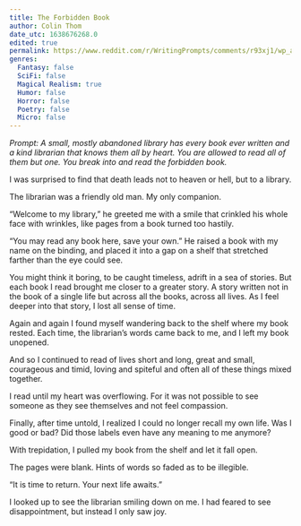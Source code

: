 ```yaml
---
title: The Forbidden Book
author: Colin Thom
date_utc: 1638676268.0
edited: true
permalink: https://www.reddit.com/r/WritingPrompts/comments/r93xj1/wp_a_small_mostly_abandoned_library_has_every/
genres:
  Fantasy: false
  SciFi: false
  Magical Realism: true
  Humor: false
  Horror: false
  Poetry: false
  Micro: false
---
```


_Prompt: A small, mostly abandoned library has every book ever written and a kind librarian that knows them all by heart. You are allowed to read all of them but one. You break into and read the forbidden book._

I was surprised to find that death leads not to heaven or hell, but to a library.

The librarian was a friendly old man. My only companion.

“Welcome to my library,” he greeted me with a smile that crinkled his whole face with wrinkles, like pages from a book turned too hastily.

“You may read any book here, save your own.” He raised a book with my name on the binding, and placed it into a gap on a shelf that stretched farther than the eye could see.

You might think it boring, to be caught timeless, adrift in a sea of stories. But each book I read brought me closer to a greater story. A story written not in the book of a single life but across all the books, across all lives. As I feel deeper into that story, I lost all sense of time.

Again and again I found myself wandering back to the shelf where my book rested. Each time, the librarian’s words came back to me, and I left my book unopened.

And so I continued to read of lives short and long, great and small, courageous and timid, loving and spiteful and often all of these things mixed together.

I read until my heart was overflowing. For it was not possible to see someone as they see themselves and not feel compassion.

Finally, after time untold, I realized I could no longer recall my own life. Was I good or bad? Did those labels even have any meaning to me anymore?

With trepidation, I pulled my book from the shelf and let it fall open.

The pages were blank. Hints of words so faded as to be illegible.

“It is time to return. Your next life awaits.”

I looked up to see the librarian smiling down on me. I had feared to see disappointment, but instead I only saw joy.
